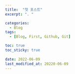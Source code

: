 ```yaml
---
title:  "첫 포스트"
excerpt: ". "

categories:
  - Blog
tags:
  - [Blog, First, Github, Git]

toc: true
toc_sticky: true
 
date: 2022-06-09
last_modified_at: 20220-06-09
---
```

